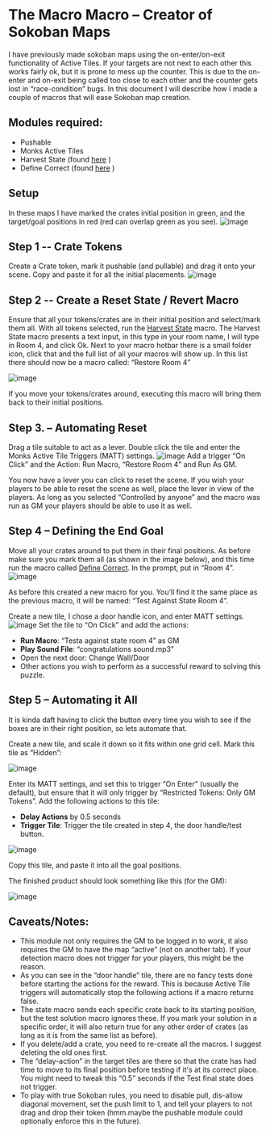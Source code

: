 # The Macro Macro – Creator of Sokoban Maps

I have previously made sokoban maps using the on-enter/on-exit functionality of Active Tiles. If your targets are not next to each other this works fairly ok, but it is prone to mess up the counter. This is due to the on-enter and on-exit being called too close to each other and the counter gets lost in “race-condition” bugs. In this document I will describe how I made a couple of macros that will ease Sokoban map creation.

## Modules required:
 * Pushable
 * Monks Active Tiles
 * Harvest State (found [here](Harvest%20State.md) )
 * Define Correct (found [here](Define%20Correct.md) )

## Setup
In these maps I have marked the crates initial position in green, and the target/goal positions in red (red can overlap green as you see).
![image](https://user-images.githubusercontent.com/8543541/167253477-59251e67-fd10-4aa5-af10-97cf3798d9d0.png)

## Step 1 -- Crate Tokens

Create a Crate token, mark it pushable (and pullable) and drag it onto your scene. Copy and paste it for all the initial placements.
![image](https://user-images.githubusercontent.com/8543541/167253693-4e4c3c80-d025-41fd-9c5d-006997945708.png)

## Step 2 -- Create a Reset State / Revert Macro
Ensure that all your tokens/crates are in their initial position and select/mark them all. With all tokens selected, run the [Harvest State](Harvest%20State.md)  macro. The Harvest State macro presents a text input, in this type in your room name, I will type in Room 4, and click Ok.
Next to your macro hotbar there is a small folder icon, click that and the full list of all your macros will show up. In this list there should now be a macro called: “Restore Room 4”

![image](https://user-images.githubusercontent.com/8543541/167254157-fa6ee31e-bef2-4016-93e3-c72633fe387b.png)

If you move your tokens/crates around, executing this macro will bring them back to their initial positions.

## Step 3. – Automating Reset
Drag a tile suitable to act as a lever. Double click the tile and enter the Monks Active Tile Triggers (MATT) settings.
![image](https://user-images.githubusercontent.com/8543541/167254459-0bff6d20-fa58-4304-83a3-a7b0f26be39d.png)
Add a trigger “On Click” and the Action: Run Macro, “Restore Room 4” and Run As GM.

You now have a lever you can click to reset the scene. If you wish your players to be able to reset the scene as well, place the lever in view of the players. As long as you selected “Controlled by anyone” and the macro was run as GM your players should be able to use it as well.

## Step 4 – Defining the End Goal
Move all your crates around to put them in their final positions. As before make sure you mark them all (as shown in the image below), and this time run the macro called [Define Correct](Define%20Correct.md). In the prompt, put in “Room 4”.
![image](https://user-images.githubusercontent.com/8543541/167254991-53d6bed8-8047-4e7b-ab20-60aedc910e9a.png)

As before this created a new macro for you. You’ll find it the same place as the previous macro, it will be named: “Test Against State Room 4”. 

Create a new tile, I chose a door handle icon, and enter MATT settings. 
![image](https://user-images.githubusercontent.com/8543541/167255181-57f49220-3d78-401d-9ae7-b61edb6d290d.png)
Set the tile to “On Click” and add the actions:
* **Run Macro**: “Testa against state room 4” as GM
* **Play Sound File**: “congratulations sound.mp3”
* Open the next door: Change Wall/Door
* Other actions you wish to perform as a successful reward to solving this puzzle.


## Step 5 – Automating it All
It is kinda daft having to click the button every time you wish to see if the boxes are in their right position, so lets automate that.

Create a new tile, and scale it down so it fits within one grid cell. Mark this tile as “Hidden”:

![image](https://user-images.githubusercontent.com/8543541/167255525-31af9eb7-92d6-4392-8fd3-fa40b21b1e85.png)

Enter its MATT settings, and set this to trigger “On Enter” (usually the default), but ensure that it will only trigger by “Restricted Tokens: Only GM Tokens”.
Add the following actions to this tile:
 * **Delay Actions** by 0.5 seconds
 * **Trigger Tile**: Trigger the tile created in step 4, the door handle/test button.

![image](https://user-images.githubusercontent.com/8543541/167255747-3e859023-536e-4df6-8122-9e4dc1834aeb.png)

Copy this tile, and paste it into all the goal positions. 

The finished product should look something like this (for the GM):

![image](https://user-images.githubusercontent.com/8543541/167255860-55e2c0e6-4589-4026-8ae1-f74405636dd0.png)



## Caveats/Notes:
* This module not only requires the GM to be logged in to work, it also requires the GM to have the map “active” (not on another tab). If your detection macro does not trigger for your players, this might be the reason.
* As you can see in the “door handle” tile, there are no fancy tests done before starting the actions for the reward. This is because Active Tile triggers will automatically stop the following actions if a macro returns false.
* The state macro sends each specific crate back to its starting position, but the test solution macro ignores these. If you mark your solution in a specific order, it will also return true for any other order of crates (as long as it is from the same list as before).
* If you delete/add a crate, you need to re-create all the macros. I suggest deleting the old ones first.
* The “delay-action” in the target tiles are there so that the crate has had time to move to its final position before testing if it's at its correct place. You might need to tweak this “0.5” seconds if the Test final state does not trigger.
* To play with true Sokoban rules, you need to disable pull, dis-allow diagonal movement, set the push limit to 1, and tell your players to not drag and drop their token (hmm.maybe the pushable module could optionally enforce this in the future).


